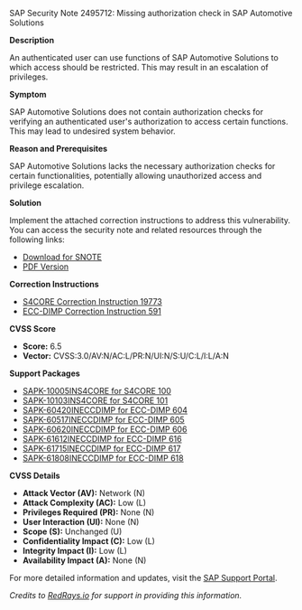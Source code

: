 SAP Security Note 2495712: Missing authorization check in SAP Automotive Solutions

**Description**

An authenticated user can use functions of SAP Automotive Solutions to which access should be restricted. This may result in an escalation of privileges.

**Symptom**

SAP Automotive Solutions does not contain authorization checks for verifying an authenticated user's authorization to access certain functions. This may lead to undesired system behavior.

**Reason and Prerequisites**

SAP Automotive Solutions lacks the necessary authorization checks for certain functionalities, potentially allowing unauthorized access and privilege escalation.

**Solution**

Implement the attached correction instructions to address this vulnerability. You can access the security note and related resources through the following links:

- [Download for SNOTE](https://notesdownloads.sap.com/note/0040000001347492022)
- [PDF Version](https://userapps.support.sap.com/sap/support/sfm/notes/print/0002495712?language=en-US&token=AF1CC972F6F7F2C3E2A4E457A9AD93CF)

**Correction Instructions**

- [S4CORE Correction Instruction 19773](https://me.sap.com/corrins/0002495712/19773)
- [ECC-DIMP Correction Instruction 591](https://me.sap.com/corrins/0002495712/591)

**CVSS Score**

- **Score:** 6.5
- **Vector:** CVSS:3.0/AV:N/AC:L/PR:N/UI:N/S:U/C:L/I:L/A:N

**Support Packages**

- [SAPK-10005INS4CORE for S4CORE 100](https://me.sap.com/supportpackage/SAPK-10005INS4CORE)
- [SAPK-10103INS4CORE for S4CORE 101](https://me.sap.com/supportpackage/SAPK-10103INS4CORE)
- [SAPK-60420INECCDIMP for ECC-DIMP 604](https://me.sap.com/supportpackage/SAPK-60420INECCDIMP)
- [SAPK-60517INECCDIMP for ECC-DIMP 605](https://me.sap.com/supportpackage/SAPK-60517INECCDIMP)
- [SAPK-60620INECCDIMP for ECC-DIMP 606](https://me.sap.com/supportpackage/SAPK-60620INECCDIMP)
- [SAPK-61612INECCDIMP for ECC-DIMP 616](https://me.sap.com/supportpackage/SAPK-61612INECCDIMP)
- [SAPK-61715INECCDIMP for ECC-DIMP 617](https://me.sap.com/supportpackage/SAPK-61715INECCDIMP)
- [SAPK-61808INECCDIMP for ECC-DIMP 618](https://me.sap.com/supportpackage/SAPK-61808INECCDIMP)

**CVSS Details**

- **Attack Vector (AV):** Network (N)
- **Attack Complexity (AC):** Low (L)
- **Privileges Required (PR):** None (N)
- **User Interaction (UI):** None (N)
- **Scope (S):** Unchanged (U)
- **Confidentiality Impact (C):** Low (L)
- **Integrity Impact (I):** Low (L)
- **Availability Impact (A):** None (N)

For more detailed information and updates, visit the [SAP Support Portal](https://me.sap.com/).

*Credits to [RedRays.io](https://redrays.io) for support in providing this information.*